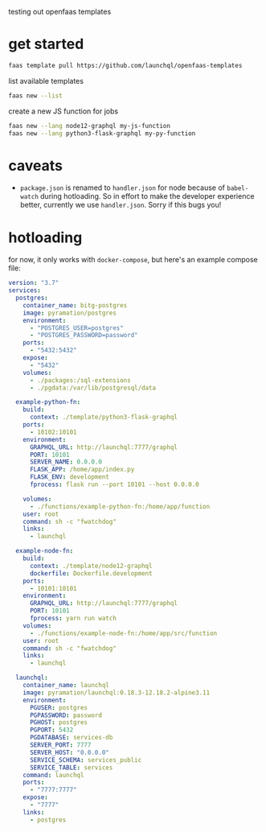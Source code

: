 testing out openfaas templates

# get started

```sh
faas template pull https://github.com/launchql/openfaas-templates
```

list available templates

```sh
faas new --list
```

create a new JS function for jobs

```sh
faas new --lang node12-graphql my-js-function
faas new --lang python3-flask-graphql my-py-function
```

# caveats

* `package.json` is renamed to `handler.json` for node because of `babel-watch` during hotloading. So in effort to make the developer experience better, currently we use `handler.json`. Sorry if this bugs you!

# hotloading

for now, it only works with `docker-compose`, but here's an example compose file:

```yaml
version: "3.7"
services:
  postgres:
    container_name: bitg-postgres
    image: pyramation/postgres
    environment:
      - "POSTGRES_USER=postgres"
      - "POSTGRES_PASSWORD=password"
    ports:
      - "5432:5432"
    expose:
      - "5432"
    volumes:
      - ./packages:/sql-extensions
      - ./pgdata:/var/lib/postgresql/data

  example-python-fn:
    build:
      context: ./template/python3-flask-graphql
    ports:
      - 10102:10101
    environment:
      GRAPHQL_URL: http://launchql:7777/graphql
      PORT: 10101
      SERVER_NAME: 0.0.0.0
      FLASK_APP: /home/app/index.py
      FLASK_ENV: development
      fprocess: flask run --port 10101 --host 0.0.0.0

    volumes:
      - ./functions/example-python-fn:/home/app/function
    user: root
    command: sh -c "fwatchdog"
    links:
      - launchql

  example-node-fn:
    build:
      context: ./template/node12-graphql
      dockerfile: Dockerfile.development
    ports:
      - 10101:10101
    environment:
      GRAPHQL_URL: http://launchql:7777/graphql
      PORT: 10101
      fprocess: yarn run watch
    volumes:
      - ./functions/example-node-fn:/home/app/src/function
    user: root
    command: sh -c "fwatchdog"
    links:
      - launchql

  launchql:
    container_name: launchql
    image: pyramation/launchql:0.18.3-12.18.2-alpine3.11
    environment:
      PGUSER: postgres
      PGPASSWORD: password
      PGHOST: postgres
      PGPORT: 5432
      PGDATABASE: services-db
      SERVER_PORT: 7777
      SERVER_HOST: "0.0.0.0"
      SERVICE_SCHEMA: services_public
      SERVICE_TABLE: services
    command: launchql
    ports:
      - "7777:7777"
    expose:
      - "7777"
    links:
      - postgres

```